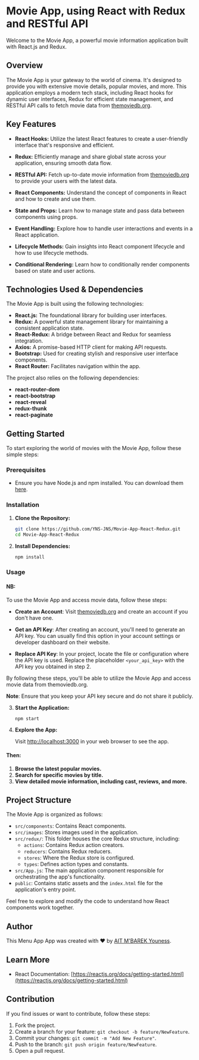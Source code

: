 # Movie App, using React with Redux and RESTful API 

Welcome to the Movie App, a powerful movie information application built with React.js and Redux.

## Overview

The Movie App is your gateway to the world of cinema. It's designed to provide you with extensive movie details, popular movies, and more. This application employs a modern tech stack, including React hooks for dynamic user interfaces, Redux for efficient state management, and RESTful API calls to fetch movie data from [themoviedb.org](https://www.themoviedb.org/).

## Key Features

- **React Hooks:** Utilize the latest React features to create a user-friendly interface that's responsive and efficient.

- **Redux:** Efficiently manage and share global state across your application, ensuring smooth data flow.

- **RESTful API:** Fetch up-to-date movie information from [themoviedb.org](https://www.themoviedb.org/) to provide your users with the latest data.

- **React Components:** Understand the concept of components in React and how to create and use them.

- **State and Props:** Learn how to manage state and pass data between components using props.

- **Event Handling:** Explore how to handle user interactions and events in a React application.

- **Lifecycle Methods:** Gain insights into React component lifecycle and how to use lifecycle methods.

- **Conditional Rendering:** Learn how to conditionally render components based on state and user actions.

## Technologies Used & Dependencies

The Movie App is built using the following technologies:

- **React.js:** The foundational library for building user interfaces.
- **Redux:** A powerful state management library for maintaining a consistent application state.
- **React-Redux:** A bridge between React and Redux for seamless integration.
- **Axios:** A promise-based HTTP client for making API requests.
- **Bootstrap:** Used for creating stylish and responsive user interface components.
- **React Router:** Facilitates navigation within the app.

The project also relies on the following dependencies:

- **react-router-dom**
- **react-bootstrap**
- **react-reveal**
- **redux-thunk**
- **react-paginate**

## Getting Started

To start exploring the world of movies with the Movie App, follow these simple steps:

### Prerequisites

- Ensure you have Node.js and npm installed. You can download them [here](https://nodejs.org/).

### Installation

1. **Clone the Repository:**

    ```bash
    git clone https://github.com/YNS-JNS/Movie-App-React-Redux.git
    cd Movie-App-React-Redux
    ```

2. **Install Dependencies:**

    ```bash
    npm install
    ```

### Usage

#### NB:

To use the Movie App and access movie data, follow these steps:

- **Create an Account**: Visit [themoviedb.org](https://www.themoviedb.org/) and create an account if you don't have one.

- **Get an API Key**: After creating an account, you'll need to generate an API key. You can usually find this option in your account settings or developer dashboard on their website.

- **Replace API Key**: In your project, locate the file or configuration where the API key is used. Replace the placeholder `<your_api_key>` with the API key you obtained in step 2.

By following these steps, you'll be able to utilize the Movie App and access movie data from themoviedb.org.

**Note**: Ensure that you keep your API key secure and do not share it publicly.


3. **Start the Application:**

    ```bash
    npm start
    ```

4. **Explore the App:**

    Visit [http://localhost:3000](http://localhost:3000) in your web browser to see the app.

#### Then:
1. **Browse the latest popular movies.**
2. **Search for specific movies by title.**
3. **View detailed movie information, including cast, reviews, and more.**

## Project Structure

The Movie App is organized as follows:

- `src/components`: Contains React components.
- `src/images`: Stores images used in the application.
- `src/redux/`: This folder houses the core Redux structure, including:
  - `actions`: Contains Redux action creators.
  - `reducers`: Contains Redux reducers.
  - `stores`: Where the Redux store is configured.
  - `types`: Defines action types and constants.
- `src/App.js`: The main application component responsible for orchestrating the app's functionality.
- `public`: Contains static assets and the `index.html` file for the application's entry point.


Feel free to explore and modify the code to understand how React components work together.

## Author

This Menu App App was created with ❤️ by [AIT M'BAREK Youness](https://github.com/YNS-JNS).

## Learn More

- React Documentation: [https://reactjs.org/docs/getting-started.html](https://reactjs.org/docs/getting-started.html)

## Contribution

If you find issues or want to contribute, follow these steps:

1. Fork the project.
2. Create a branch for your feature: `git checkout -b feature/NewFeature`.
3. Commit your changes: `git commit -m "Add New Feature"`.
4. Push to the branch: `git push origin feature/NewFeature`.
5. Open a pull request.
